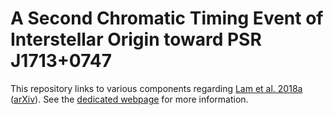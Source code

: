 # A Second Chromatic Timing Event of Interstellar Origin toward PSR J1713+0747

This repository links to various components regarding [Lam et al. 2018a][1] ([arXiv][2]). See the [dedicated webpage][3] for more information. 



[1]: http://iopscience.iop.org/article/10.3847/1538-4357/aac770/meta
[2]: https://arxiv.org/abs/1712.03651
[3]: https://nanograv.github.io/1713ISMevents/


